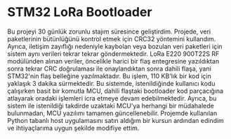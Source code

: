 # STM32 LoRa Bootloader
Bu projeyi 30 günlük zorunlu stajım süresince geliştirdim. Projede, veri paketlerinin bütünlüğünü kontrol etmek için CRC32 yöntemini kullandım. Ayrıca, iletişim zayıflığı nedeniyle kaybolan veya bozulan veri paketleri için sistem aynı verileri tekrar tekrar göndermektedir. LoRa E220 900T22S RF modülünden alınan veriler, öncelikle harici bir flaş entegresine yazıldıktan sonra tekrar CRC doğrulaması ile onaylandıktan sonra dahili flaşa, yani STM32'nin flaş belleğine yazılmaktadır. Bu işlem, 110 KB'lık bir kod için yaklaşık 3 dakika sürmektedir. Bu sistemde, istenildiğinde kullanıcı kodu çalışırken basit bir komutla MCU, dahili flaştaki bootloader kod parçacığına atlayarak oradaki işlemleri icra etmeye devam edebilmektedir. Ayrıca, bu sistem ile istenildiği takdirde uzaktaki MCU'ya herhangi bir müdahalede bulunmadan, MCU yazılımı tamamen güncellenebilir. Projemde kullanılan Python tabanlı host uygulamasını satın aldığım bir kursun ardından edindim ve ihtiyaçlarıma uygun şekilde modifiye ettim.

